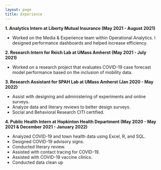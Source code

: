 ```yaml
---
layout: page
title: Experience
---
```


**1. Analytics Intern at Liberty Mutual Insurance (May 2021 - August 2021)**
  - Worked on the Media & Experience team within Operational Analytics. I designed performance dashboards and helped increase efficiency. 

**2. Research Intern for Reich Lab at UMass Amherst (May 2021 - July 2021)** 
  - Worked on a research project that evaluates COVID-19 case forecast model performance based on the inclusion of mobility data.  

**3. Research Assistant for SPAH Lab at UMass Amherst (Jan 2020 - May 2022)**
  - Assist with designing and administering of experiments and online surveys.
  - Analyze data and literary reviews to better design surveys.
  - Social and Behavioral Research CITI certified.

**4. Public Health Intern at Hopkinton Health Department (May 2020 - May 2021 & December 2021 - January 2022)**
  - Analyzed COVID-19 and town health data using Excel, R, and SQL.
  - Designed COVID-19 advisory signs.
  - Conducted literary review.
  - Assisted with contact tracing for COVID-19.
  - Assisted with COVID-19 vaccine clinics.
  - Conducted data clean up 



